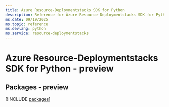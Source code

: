 ```yaml
---
title: Azure Resource-Deploymentstacks SDK for Python
description: Reference for Azure Resource-Deploymentstacks SDK for Python
ms.date: 09/19/2025
ms.topic: reference
ms.devlang: python
ms.service: resource-deploymentstacks
---
```

# Azure Resource-Deploymentstacks SDK for Python - preview
## Packages - preview
[!INCLUDE [packages](resource-deploymentstacks-index.md)]